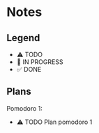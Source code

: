 # Notes

## Legend
- ⚠ TODO
- 🚧 IN PROGRESS
- ✅ DONE

## Plans

Pomodoro 1:

- ⚠ TODO Plan pomodoro 1